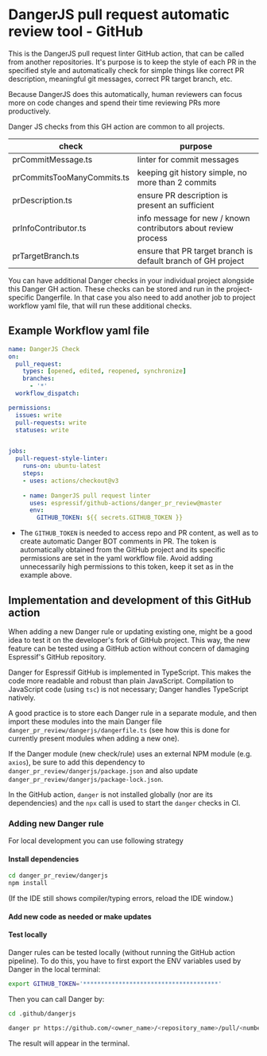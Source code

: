 # DangerJS pull request automatic review tool - GitHub

This is the DangerJS pull request linter GitHub action, that can be called from another repositories. It's purpose is to keep the style of each PR in the specified style and automatically check for simple things like correct PR description, meaningful git messages, correct PR target branch, etc.

Because DangerJS does this automatically, human reviewers can focus more on code changes and spend their time reviewing PRs more productively.

Danger JS checks from this GH action are common to all projects. 

| check                      | purpose                                                        |
| -------------------------- | -------------------------------------------------------------- |
| prCommitMessage.ts         | linter for commit messages                                     |
| prCommitsTooManyCommits.ts | keeping git history simple, no more than 2 commits             |
| prDescription.ts           | ensure PR description is present an sufficient                 |
| prInfoContributor.ts       | info message for new / known contributors about review process |
| prTargetBranch.ts          | ensure that PR target branch is default branch of GH project   |

You can have additional Danger checks in your individual project alongside this Danger GH action. These checks can be stored and run in the project-specific Dangerfile. In that case you also need to add another job to project workflow yaml file, that will run these additional checks.

## Example Workflow yaml file
```yml
name: DangerJS Check
on:
  pull_request:
    types: [opened, edited, reopened, synchronize]
    branches:
      - '*'
  workflow_dispatch:

permissions:
  issues: write
  pull-requests: write
  statuses: write


jobs:
  pull-request-style-linter:
    runs-on: ubuntu-latest
    steps:
    - uses: actions/checkout@v3
    
    - name: DangerJS pull request linter
      uses: espressif/github-actions/danger_pr_review@master
      env:
        GITHUB_TOKEN: ${{ secrets.GITHUB_TOKEN }}
```

* The `GITHUB_TOKEN` is needed to access repo and PR content, as well as to create automatic Danger BOT comments in PR. The token is automatically obtained from the GitHub project and its specific permissions are set in the yaml workflow file. Avoid adding unnecessarily high permissions to this token, keep it set as in the example above.

## Implementation and development of this GitHub action
When adding a new Danger rule or updating existing one, might be a good idea to test it on the developer's fork of GitHub project. This way, the new feature can be tested using a GitHub action without concern of damaging Espressif's GitHub repository.

Danger for Espressif GitHub is implemented in TypeScript. This makes the code more readable and robust than plain JavaScript. 
Compilation to JavaScript code (using `tsc`) is not necessary; Danger handles TypeScript natively.

A good practice is to store each Danger rule in a separate module, and then import these modules into the main Danger file `danger_pr_review/dangerjs/dangerfile.ts` (see how this is done for currently present modules when adding a new one).

If the Danger module (new check/rule) uses an external NPM module (e.g. `axios`), be sure to add this dependency to `danger_pr_review/dangerjs/package.json` and also update `danger_pr_review/dangerjs/package-lock.json`.

In the GitHub action, `danger` is not installed globally (nor are its dependencies) and the `npx` call is used to start the `danger` checks in CI.


### Adding new Danger rule
For local development you can use following strategy

#### Install dependencies
```sh
cd danger_pr_review/dangerjs
npm install
```
(If the IDE still shows compiler/typing errors, reload the IDE window.)

#### Add new code as needed or make updates

#### Test locally
Danger rules can be tested locally (without running the GitHub action pipeline). 
To do this, you have to first export the ENV variables used by Danger in the local terminal:

```sh
export GITHUB_TOKEN='**************************************'
```

Then you can call Danger by:
```sh
cd .github/dangerjs

danger pr https://github.com/<owner_name>/<repository_name>/pull/<number_of_pull_request> 
```
The result will appear in the terminal.
